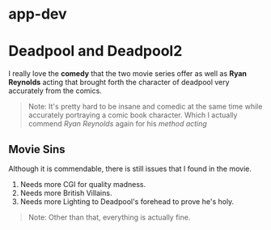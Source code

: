 # app-dev
# Deadpool and Deadpool2
I really love the **comedy** that the two movie series offer
as well as **Ryan Reynolds** acting that brought forth the character
of deadpool very accurately from the comics.
> Note: It's pretty hard to be insane and comedic at the same time while
> accurately portraying a comic book character. Which I actually commend
> *Ryan Reynolds* again for his *method acting*
## Movie Sins
Although it is commendable, there is still issues that I found in the movie.
1. Needs more CGI for quality madness.
2. Needs more British Villains.
3. Needs more Lighting to Deadpool's forehead to prove he's holy.
> Note: Other than that, everything is actually fine.
